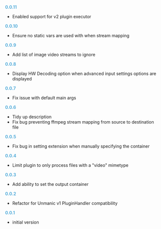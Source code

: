 
**<span style="color:#56adda">0.0.11</span>**
- Enabled support for v2 plugin executor

**<span style="color:#56adda">0.0.10</span>**
- Ensure no static vars are used with when stream mapping

**<span style="color:#56adda">0.0.9</span>**
- Add list of image video streams to ignore

**<span style="color:#56adda">0.0.8</span>**
- Display HW Decoding option when advanced input settings options are displayed

**<span style="color:#56adda">0.0.7</span>**
- Fix issue with default main args

**<span style="color:#56adda">0.0.6</span>**
- Tidy up description
- Fix bug preventing ffmpeg stream mapping from source to destination file

**<span style="color:#56adda">0.0.5</span>**
- Fix bug in setting extension when manually specifying the container

**<span style="color:#56adda">0.0.4</span>**
- Limit plugin to only process files with a "video" mimetype

**<span style="color:#56adda">0.0.3</span>**
- Add ability to set the output container

**<span style="color:#56adda">0.0.2</span>**
- Refactor for Unmanic v1 PluginHandler compatibility

**<span style="color:#56adda">0.0.1</span>**
- initial version
